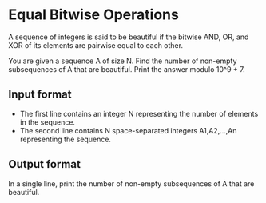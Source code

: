 # Equal Bitwise Operations

A sequence of integers is said to be beautiful if the bitwise AND, OR, and XOR of its elements are pairwise equal to each other.

You are given a sequence A of size N. Find the number of non-empty subsequences of A that are beautiful. Print the answer modulo 10^9 + 7.

## Input format

- The first line contains an integer N representing the number of elements in the sequence.
- The second line contains N space-separated integers A1,A2,...,An representing the sequence.

## Output format

In a single line, print the number of non-empty subsequences of A that are beautiful.
